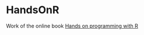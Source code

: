 # HandsOnR

Work of the online book [Hands on programming with R](https://rstudio-education.github.io/hopr/)
